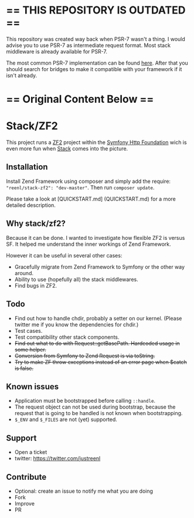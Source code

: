 # == THIS REPOSITORY IS OUTDATED ==

This repository was created way back when PSR-7 wasn't a thing. I would advise
you to use PSR-7 as intermediate request format. Most stack middleware is already
available for PSR-7.

The most common PSR-7 implementation can be found 
[here](https://packagist.org/packages/zendframework/zend-diactoros). After that
you should search for bridges to make it compatible with your framework if it 
isn't already.

# == Original Content Below ==

# Stack/ZF2

This project runs a [ZF2](https://github.com/zendframework/zf2) project within
the [Symfony Http Foundation](https://github.com/symfony/HttpFoundation) wich is
even more fun when [Stack](http://stackphp.com/) comes into the picture.

## Installation

Install Zend Framework using composer and simply add the require:
`"reenl/stack-zf2": "dev-master"`. Then run `composer update`.

Please take a look at [QUICKSTART.md] (QUICKSTART.md) for a more detailed
description.

## Why stack/zf2?

Because it can be done. I wanted to investigate how flexible ZF2 is versus SF.
It helped me understand the inner workings of Zend Framework.

However it can be useful in several other cases:

- Gracefully migrate from Zend Framework to Symfony or the other way around.
- Ability to use (hopefully all) the stack middlewares.
- Find bugs in ZF2.

## Todo

- Find out how to handle chdir, probably a setter on our kernel.
  (Please twitter me if you know the dependencies for chdir.)
- Test cases.
- Test compatibility other stack components.
- ~~Find out what to do with Request::getBasePath. Hardcoded usage in some helper.~~
- ~~Conversion from Symfony to Zend Request is via toString.~~
- ~~Try to make ZF throw exceptions instead of an error page when $catch is false.~~

## Known issues

- Application must be bootstrapped before calling `::handle`.
- The request object can not be used during bootstrap, because the request that 
  is going to be handled is not known when bootstrapping.
- `$_ENV` and `$_FILES` are not (yet) supported.

## Support

- Open a ticket
- twitter: https://twitter.com/justreenl

## Contribute

- Optional: create an issue to notify me what you are doing
- Fork
- Improve
- PR
